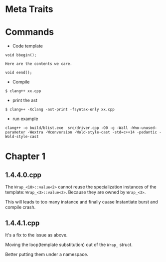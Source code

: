 # Meta Traits

# Commands

* Code template
```
void bbegin();

Here are the contents we care.

void eend();
```

* Compile
```
$ clang++ xx.cpp
```

* print the ast
```
$ clang++ -Xclang -ast-print -fsyntax-only xx.cpp
```

* run example
```
clang++ -o build/blist.exe  src/driver.cpp -O0 -g -Wall -Wno-unused-parameter -Wextra -Wconversion -Wold-style-cast -std=c++14 -pedantic -Wold-style-cast
```

# Chapter 1
## 1.4.4.0.cpp

The `Wrap_<10>::value<2>` cannot reuse the specialization instances of the template: `Wrap_<3>::value<2>`.
Because they are owned by `Wrap_<3>`.

This will leads to too many instance and finally cuase Instantiate burst and compile crash.

## 1.4.4.1.cpp
It's a fix to the issue as above.

Moving the loop(template substitution) out of the `Wrap_` struct.

Better putting them under a namespace.
